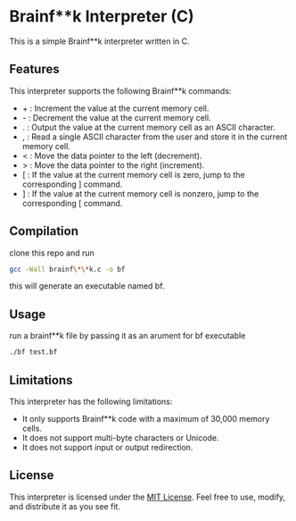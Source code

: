 # Brainf**k Interpreter (C)

This is a simple Brainf**k interpreter written in C.

## Features
This interpreter supports the following Brainf**k commands:

* \+ : Increment the value at the current memory cell.
* \- : Decrement the value at the current memory cell.
* . : Output the value at the current memory cell as an ASCII character.
* , : Read a single ASCII character from the user and store it in the current memory cell.
* < : Move the data pointer to the left (decrement).
* \> : Move the data pointer to the right (increment).
* [ : If the value at the current memory cell is zero, jump to the corresponding ] command.
* ] : If the value at the current memory cell is nonzero, jump to the corresponding [ command.

## Compilation
clone this repo and run 

```bash
gcc -Wall brainf\*\*k.c -o bf
```
this will generate an executable named bf. 

## Usage 
run a brainf**k file by passing it as an arument for bf executable
```bash
./bf test.bf
```
## Limitations
This interpreter has the following limitations:

* It only supports Brainf**k code with a maximum of 30,000 memory cells.
* It does not support multi-byte characters or Unicode.
* It does not support input or output redirection.
## License
This interpreter is licensed under the [MIT License](LICENSE). Feel free to use, modify, and distribute it as you see fit.
